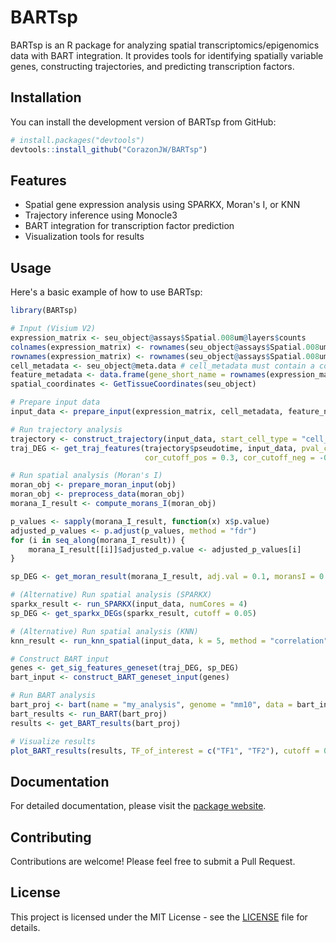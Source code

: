 # BARTsp

BARTsp is an R package for analyzing spatial transcriptomics/epigenomics data with BART integration. It provides tools for identifying spatially variable genes, constructing trajectories, and predicting transcription factors.

## Installation

You can install the development version of BARTsp from GitHub:

```r
# install.packages("devtools")
devtools::install_github("CorazonJW/BARTsp")
```

## Features

- Spatial gene expression analysis using SPARKX, Moran's I, or KNN
- Trajectory inference using Monocle3
- BART integration for transcription factor prediction
- Visualization tools for results

## Usage

Here's a basic example of how to use BARTsp:

```r
library(BARTsp)

# Input (Visium V2)
expression_matrix <- seu_object@assays$Spatial.008um@layers$counts
colnames(expression_matrix) <- rownames(seu_object@assays$Spatial.008um@cells)
rownames(expression_matrix) <- rownames(seu_object@assays$Spatial.008um@features)
cell_metadata <- seu_object@meta.data # cell_metadata must contain a column named "Cell_type"
feature_metadata <- data.frame(gene_short_name = rownames(expression_matrix), row.names = rownames(expression_matrix))
spatial_coordinates <- GetTissueCoordinates(seu_object)

# Prepare input data
input_data <- prepare_input(expression_matrix, cell_metadata, feature_name, spatial_coordinates, cell_types)

# Run trajectory analysis
trajectory <- construct_trajectory(input_data, start_cell_type = "cell_type_A")
traj_DEG <- get_traj_features(trajectory$pseudotime, input_data, pval_cutoff = 0.05, 
                              cor_cutoff_pos = 0.3, cor_cutoff_neg = -0.3)

# Run spatial analysis (Moran's I)
moran_obj <- prepare_moran_input(obj)
moran_obj <- preprocess_data(moran_obj)
morana_I_result <- compute_morans_I(moran_obj)

p_values <- sapply(morana_I_result, function(x) x$p.value)
adjusted_p_values <- p.adjust(p_values, method = "fdr")
for (i in seq_along(morana_I_result)) {
    morana_I_result[[i]]$adjusted_p.value <- adjusted_p_values[i]
}

sp_DEG <- get_moran_result(morana_I_result, adj.val = 0.1, moransI = 0.15)

# (Alternative) Run spatial analysis (SPARKX)
sparkx_result <- run_SPARKX(input_data, numCores = 4)
sp_DEG <- get_sparkx_DEGs(sparkx_result, cutoff = 0.05)

# (Alternative) Run spatial analysis (KNN)
knn_result <- run_knn_spatial(input_data, k = 5, method = "correlation", cutoff = NULL)

# Construct BART input
genes <- get_sig_features_geneset(traj_DEG, sp_DEG)
bart_input <- construct_BART_geneset_input(genes)

# Run BART analysis
bart_proj <- bart(name = "my_analysis", genome = "mm10", data = bart_input, type = "geneset")
bart_results <- run_BART(bart_proj)
results <- get_BART_results(bart_proj)

# Visualize results
plot_BART_results(results, TF_of_interest = c("TF1", "TF2"), cutoff = 0.1)
```

## Documentation

For detailed documentation, please visit the [package website](https://CorazonJW.github.io/BARTsp/).

## Contributing

Contributions are welcome! Please feel free to submit a Pull Request.

## License

This project is licensed under the MIT License - see the [LICENSE](LICENSE) file for details. 